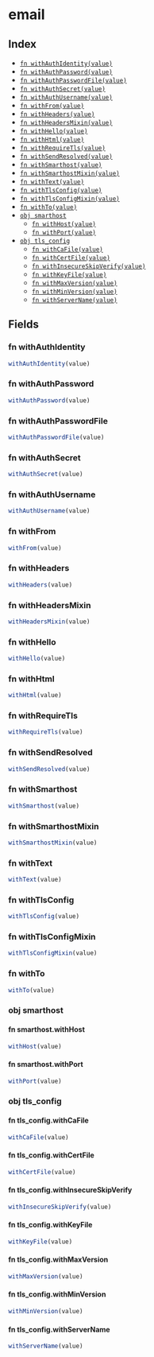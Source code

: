 # email



## Index

* [`fn withAuthIdentity(value)`](#fn-withauthidentity)
* [`fn withAuthPassword(value)`](#fn-withauthpassword)
* [`fn withAuthPasswordFile(value)`](#fn-withauthpasswordfile)
* [`fn withAuthSecret(value)`](#fn-withauthsecret)
* [`fn withAuthUsername(value)`](#fn-withauthusername)
* [`fn withFrom(value)`](#fn-withfrom)
* [`fn withHeaders(value)`](#fn-withheaders)
* [`fn withHeadersMixin(value)`](#fn-withheadersmixin)
* [`fn withHello(value)`](#fn-withhello)
* [`fn withHtml(value)`](#fn-withhtml)
* [`fn withRequireTls(value)`](#fn-withrequiretls)
* [`fn withSendResolved(value)`](#fn-withsendresolved)
* [`fn withSmarthost(value)`](#fn-withsmarthost)
* [`fn withSmarthostMixin(value)`](#fn-withsmarthostmixin)
* [`fn withText(value)`](#fn-withtext)
* [`fn withTlsConfig(value)`](#fn-withtlsconfig)
* [`fn withTlsConfigMixin(value)`](#fn-withtlsconfigmixin)
* [`fn withTo(value)`](#fn-withto)
* [`obj smarthost`](#obj-smarthost)
  * [`fn withHost(value)`](#fn-smarthostwithhost)
  * [`fn withPort(value)`](#fn-smarthostwithport)
* [`obj tls_config`](#obj-tls_config)
  * [`fn withCaFile(value)`](#fn-tls_configwithcafile)
  * [`fn withCertFile(value)`](#fn-tls_configwithcertfile)
  * [`fn withInsecureSkipVerify(value)`](#fn-tls_configwithinsecureskipverify)
  * [`fn withKeyFile(value)`](#fn-tls_configwithkeyfile)
  * [`fn withMaxVersion(value)`](#fn-tls_configwithmaxversion)
  * [`fn withMinVersion(value)`](#fn-tls_configwithminversion)
  * [`fn withServerName(value)`](#fn-tls_configwithservername)

## Fields

### fn withAuthIdentity

```ts
withAuthIdentity(value)
```



### fn withAuthPassword

```ts
withAuthPassword(value)
```



### fn withAuthPasswordFile

```ts
withAuthPasswordFile(value)
```



### fn withAuthSecret

```ts
withAuthSecret(value)
```



### fn withAuthUsername

```ts
withAuthUsername(value)
```



### fn withFrom

```ts
withFrom(value)
```



### fn withHeaders

```ts
withHeaders(value)
```



### fn withHeadersMixin

```ts
withHeadersMixin(value)
```



### fn withHello

```ts
withHello(value)
```



### fn withHtml

```ts
withHtml(value)
```



### fn withRequireTls

```ts
withRequireTls(value)
```



### fn withSendResolved

```ts
withSendResolved(value)
```



### fn withSmarthost

```ts
withSmarthost(value)
```



### fn withSmarthostMixin

```ts
withSmarthostMixin(value)
```



### fn withText

```ts
withText(value)
```



### fn withTlsConfig

```ts
withTlsConfig(value)
```



### fn withTlsConfigMixin

```ts
withTlsConfigMixin(value)
```



### fn withTo

```ts
withTo(value)
```



### obj smarthost


#### fn smarthost.withHost

```ts
withHost(value)
```



#### fn smarthost.withPort

```ts
withPort(value)
```



### obj tls_config


#### fn tls_config.withCaFile

```ts
withCaFile(value)
```



#### fn tls_config.withCertFile

```ts
withCertFile(value)
```



#### fn tls_config.withInsecureSkipVerify

```ts
withInsecureSkipVerify(value)
```



#### fn tls_config.withKeyFile

```ts
withKeyFile(value)
```



#### fn tls_config.withMaxVersion

```ts
withMaxVersion(value)
```



#### fn tls_config.withMinVersion

```ts
withMinVersion(value)
```



#### fn tls_config.withServerName

```ts
withServerName(value)
```


